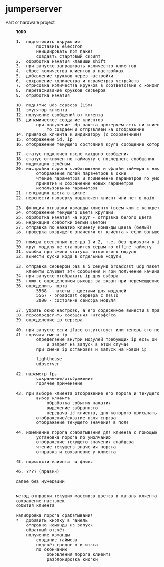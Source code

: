 # jumperserver
Part of hardware project

<pre>
	<b>TODO</b>

	1.	подготовить окружение
			поставить electron
			инициировать npm пакет
			создавть стартовый скрипт	
	2.	обработка нажатия клавиши shift
	3.	при запуске запрашивать количество клиентов
	4.	сброс количества клиентов в настройках
	5.	добавление кружков через настройки
	6.	сохранение количества и параметров устройств
	7.	отрисовка количества кружков в соответствие с конфигом
	8.	перетаскивание кружков серверов
 	9.	отработка нажатия

 	10.	поднятие udp сервера (15m)
 	11	эмулятор клиента 			
 	12.	получение сообщений от клиента
 	13.	динамическое создание клиентов
 			при получение udp пакета проверяем есть ли клиент с таким id и если нет
 				то создаём и отправляем на отображение
 	14.	привязка клиента к индикатору (с сохранением)
 	15.	отображение id, ip
 	16.	отображение текущего состояния круга сообщение которое он шлет в ЦУ.
 	
 	17.	статус подключен после каждого сообщения
 	18.	статус отключен по таймауту с последнего сообщения  
 	19.	индикация зелёным
 	20.	настройка порога срабатывания и офлайн таймера в настройках
 			отображение полей параметров в окне
 			чтение параметров и применение параметров по умолчанию
 			принятие и сохранение новых параметров
 			использование параметров
 	21.	генерация цвета в цикле
 	22.	перенести проверку подключен клиент или нет в main

 	23.	функция отправки команды клиенту (всем или с конкретным id)
 	24.	отображение текущего цвета кругами
 	25.	обработка нажатия на круг - отправка белого цвета
 	26.	индикация сработки белым цветом
 	27.	отправка по нажатию клиенту команды цвета (белый)
 	28.	проверка входящего значения от клиента и если больше порога - отправка команды цвета
 	
 	29.	номера вселенных всегда 1 и 2, т.е. без привязки к id
 	30.	круг модуля не становится серым по offine таймоту
 	31.	ошибка при смене статуса потерянного модуля	
 	32.	вынести куски кода в отдельные модули

	33.	отправка сервером раз в 5 секунд broadcast udp пакета содержащее слово hello.
		клиенты слушают эти сообщения и при получение начинают слать своё состояние на ip сервера.
	34.	при запуске отображать ip для выбора
	35. глюк с определением выхода за экран при перемещщение кругов
	36.	определить порты
			5568 - пакеты с цветами для модулей	
			5567 - broadcast сервера с hello
			3000 - состояние сенсора модуля

	37.	убрать окно настроек, а его содержимое вынести в правую часть основного окна
	38.	переопределить сообщения интерфейса
	39.	определение ip сервера

	40.	при запуске если iface отсутствует или теперь его нет - анимация красным кнопки ip
	41. горячая смена ip
			определение внутри модулей требующих ip есть он или нет
				и запрет на запуск в этом случае
			при смене ip остановка и запуск на новом ip
			
			lighthouse
			udpserver

	42. параметр fps
			сохранение/отображение
			горячее применение
	
	43.	при выборе клиента отображение его порога и текущего значения
			выбор клиента
				обработка события нажатия
				выделение выбранного
				передача id клиента, для которого присылать текущие значения в правую часть
			отображение/скрытие поля справа
			отображение текущего значения в поле

	44.	изменение порога срабатывания для клиента с помощью слайдера
			установка порога по умолчанию
			отображение текущего значения слайдера
			чтение текущего значения порога
			отправка и сохранение у клиента

	45.	перевести клиента на флекс

	46.	???? (правки)

	далее без нумерации


	метод отправки текущих массивов цветов в каналы клиента
	сохранение настроек
	события клиента
	
	калибровка порога срабатывания
	*	добавить кнопку в панель
		отправка команды на запуск
		обратный отсчёт
		получение команды
			создание таймера
			подсчёт среднего и итога
			по окончанию
				обновления порога клиента
				разблокировка кнопки


</pre>